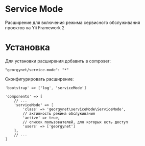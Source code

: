 Service Mode
============
Расширение для включения режима сервисного обслуживания проектов на Yii Framework 2

Установка
=========
Для установки расширения добавить в composer:

```
"georgynet/service-mode": "*"
```

Сконфигурировать расширение:

```
'bootstrap' => ['log', 'serviceMode']
```

```
'components' => [
    // ...
    'serviceMode' => [
        'class' => 'georgynet\serviceMode\ServiceMode',
        // активность режима обслуживания
        'active' => true,
        // список пользователей, для которых есть доступ
        'users' => ['georgynet']
    ],
    // ...
]
```
